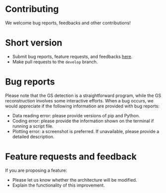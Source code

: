 # Contributing

We welcome bug reports, feedbacks and other contributions!

# Short version

* Submit bug reports, feature requests, and feedbacks [here](https://github.com/PyGSDR/PyGS/issues).
* Make pull requests to the ``develop`` branch.

# Bug reports

Please note that the GS detection is a straightforward program, while the GS reconstruction involves some interactive efforts.
When a bug occurs, we would appreciate if the following information are provided with bug reports:

* Data reading error: please provide versions of pip and Python.
* Coding error: please provide the information shown on the terminal if running a script file.
* Plotting error: a screenshot is preferred. If unavailable, please provide a detailed description.

# Feature requests and feedback

If you are proposing a feature:

* Please let us know whether the architecture will be modified.
* Explain the functionality of this improvement.
